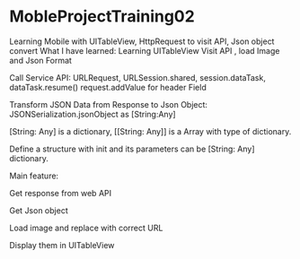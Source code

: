 # MobleProjectTraining02
Learning Mobile with UITableView, HttpRequest to visit API, Json object convert
What I have learned:
Learning UITableView Visit API , load Image and Json Format 

Call Service API: URLRequest, URLSession.shared, session.dataTask, dataTask.resume() request.addValue for header Field

Transform JSON Data from Response to Json Object: JSONSerialization.jsonObject as [String:Any]

[String: Any] is a dictionary, [[String: Any]] is a Array with type of dictionary.

Define a structure with init and its parameters can be [String: Any] dictionary.


Main feature:

Get response from web API

Get Json object

Load image and replace with correct URL

Display them in UITableView
